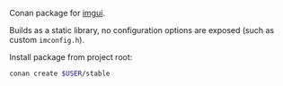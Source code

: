 Conan package for [imgui](https://github.com/ocornut/imgui).

Builds as a static library, no configuration options are
exposed (such as custom `imconfig.h`).

Install package from project root:

```bash
conan create $USER/stable
```
